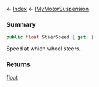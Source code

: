 ← [Index](Api-Index) ← [IMyMotorSuspension](Sandbox.ModAPI.Ingame.IMyMotorSuspension)

### Summary

```csharp
public float SteerSpeed { get; }
```

Speed at which wheel steers.

### Returns

[float](System.Single)

